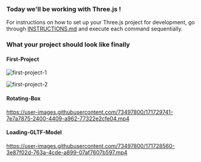 ### Today we'll be working with Three.js !
For instructions on how to set up your Three.js project for development, go through [INSTRUCTIONS.md](https://github.com/A-HK/PESU-IO-Threejs-WebXR/blob/main/day-2/session/INSTRUCTIONS.md) and execute each command sequentially.

### What your project should look like finally

#### First-Project
![first-project-1](https://user-images.githubusercontent.com/73497800/171730074-3b083a49-27e8-42f5-a000-0812a5bc2a09.png) 

![first-project-2](https://user-images.githubusercontent.com/73497800/171730263-cbc5195c-53ba-43d8-95db-2872d942be61.png)



#### Rotating-Box

https://user-images.githubusercontent.com/73497800/171729741-7e7a7875-2400-4409-a962-77322e2cfe04.mp4


#### Loading-GLTF-Model

https://user-images.githubusercontent.com/73497800/171728560-3e87f02d-763a-4cde-a899-07af7607b597.mp4

